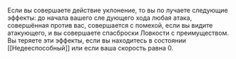 Если вы совершаете действие уклонение, то вы по лучаете следующие эффекты: до начала вашего сле дующего хода любая атака, совершённая против вас, совершается с помехой, если вы видите атакующего, и вы совершаете спасброски Ловкости с преимуществом. 
Вы теряете эти эффекты, если вы находитесь в состоянии [[Недееспособный]] или если ваша скорость равна 0.